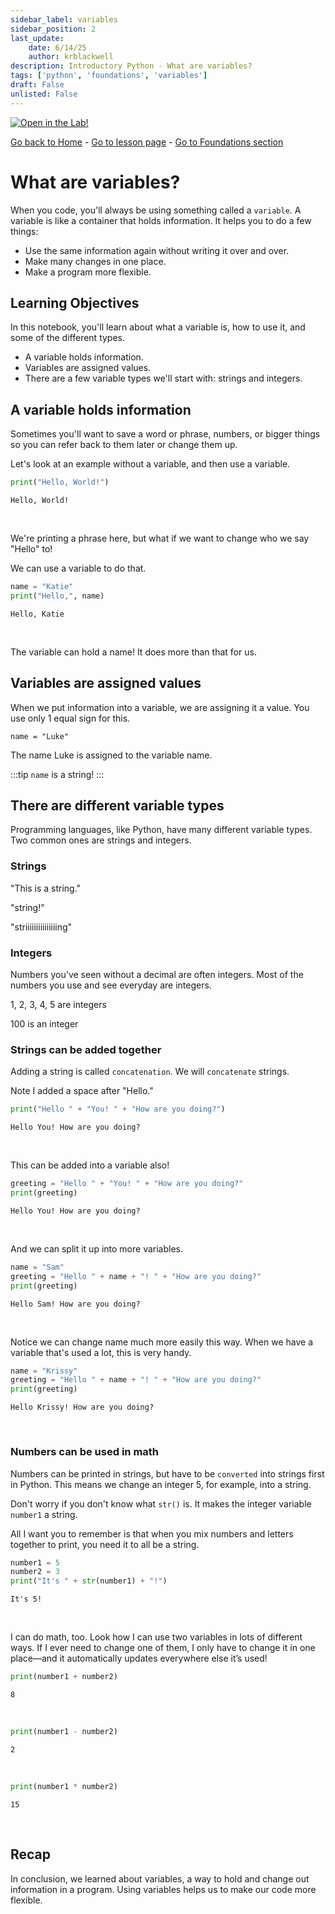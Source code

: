 ```yaml
---
sidebar_label: variables
sidebar_position: 2
last_update:
    date: 6/14/25
    author: krblackwell
description: Introductory Python - What are variables?
tags: ['python', 'foundations', 'variables']
draft: False
unlisted: False
---
```




<!-- markdownlint-disable MD033 MD041 -->
<a href="/lite/lab/index.html?path=python/01-foundations/02-variables.ipynb" target="_blank">
  <img src="https://jupyterlite.rtfd.io/en/latest/_static/badge.svg" alt="Open in the Lab!" />
</a>
<!-- markdownlint-enable MD033 MD041 -->


<!-- markdownlint-disable-next-line MD041 -->
[Go back to Home](/) - [Go to lesson page](/docs/python/foundations/variables) - [Go to Foundations section](/docs/python/foundations)

# What are variables?

When you code, you'll always be using something called a `variable`. A variable is like a container that holds information. It helps you to do a few things:

- Use the same information again without writing it over and over.
- Make many changes in one place.
- Make a program more flexible.

## Learning Objectives

In this notebook, you'll learn about what a variable is, how to use it, and some of the different types.

- A variable holds information.
- Variables are assigned values.
- There are a few variable types we'll start with: strings and integers.

## A variable holds information

Sometimes you'll want to save a word or phrase, numbers, or bigger things so you can refer back to them later or change them up.

Let's look at an example without a variable, and then use a variable.


```python
print("Hello, World!")
```

<!-- markdownlint-disable MD033 MD009 -->
<div class="output-cell">

    Hello, World!  


</div><br/>
<!-- markdownlint-enable MD033 MD009 -->

We're printing a phrase here, but what if we want to change who we say "Hello" to!

We can use a variable to do that.


```python
name = "Katie"
print("Hello,", name)
```

<!-- markdownlint-disable MD033 MD009 -->
<div class="output-cell">

    Hello, Katie  


</div><br/>
<!-- markdownlint-enable MD033 MD009 -->

The variable can hold a name! It does more than that for us.

## Variables are assigned values

When we put information into a variable, we are assigning it a value. You use only 1 equal sign for this.

`name = "Luke"`

The name Luke is assigned to the variable name.

:::tip
`name` is a string!
:::

## There are different variable types

Programming languages, like Python, have many different variable types. Two common ones are strings and integers.

### Strings

"This is a string."

"string!"

"striiiiiiiiiiiiiiing"

### Integers

Numbers you've seen without a decimal are often integers. Most of the numbers you use and see everyday are integers.

1, 2, 3, 4, 5 are integers

100 is an integer

### Strings can be added together

Adding a string is called `concatenation`. We will `concatenate` strings.

Note I added a space after "Hello."


```python
print("Hello " + "You! " + "How are you doing?")
```

<!-- markdownlint-disable MD033 MD009 -->
<div class="output-cell">

    Hello You! How are you doing?  


</div><br/>
<!-- markdownlint-enable MD033 MD009 -->

This can be added into a variable also!


```python
greeting = "Hello " + "You! " + "How are you doing?"
print(greeting)
```

<!-- markdownlint-disable MD033 MD009 -->
<div class="output-cell">

    Hello You! How are you doing?  


</div><br/>
<!-- markdownlint-enable MD033 MD009 -->

And we can split it up into more variables.


```python
name = "Sam"
greeting = "Hello " + name + "! " + "How are you doing?"
print(greeting)
```

<!-- markdownlint-disable MD033 MD009 -->
<div class="output-cell">

    Hello Sam! How are you doing?  


</div><br/>
<!-- markdownlint-enable MD033 MD009 -->

Notice we can change name much more easily this way. When we have a variable that's used a lot, this is very handy.


```python
name = "Krissy"
greeting = "Hello " + name + "! " + "How are you doing?"
print(greeting)
```

<!-- markdownlint-disable MD033 MD009 -->
<div class="output-cell">

    Hello Krissy! How are you doing?  


</div><br/>
<!-- markdownlint-enable MD033 MD009 -->

### Numbers can be used in math

Numbers can be printed in strings, but have to be `converted` into strings first in Python. This means we change an integer 5, for example, into a string.

Don't worry if you don't know what `str()` is. It makes the integer variable `number1` a string.

All I want you to remember is that when you mix numbers and letters together to print, you need it to all be a string.


```python
number1 = 5
number2 = 3
print("It's " + str(number1) + "!")
```

<!-- markdownlint-disable MD033 MD009 -->
<div class="output-cell">

    It's 5!  


</div><br/>
<!-- markdownlint-enable MD033 MD009 -->

I can do math, too. Look how I can use two variables in lots of different ways. If I ever need to change one of them, I only have to change it in one place—and it automatically updates everywhere else it’s used!


```python
print(number1 + number2)
```

<!-- markdownlint-disable MD033 MD009 -->
<div class="output-cell">

    8  


</div><br/>
<!-- markdownlint-enable MD033 MD009 -->


```python
print(number1 - number2)
```

<!-- markdownlint-disable MD033 MD009 -->
<div class="output-cell">

    2  


</div><br/>
<!-- markdownlint-enable MD033 MD009 -->


```python
print(number1 * number2)
```

<!-- markdownlint-disable MD033 MD009 -->
<div class="output-cell">

    15  


</div><br/>
<!-- markdownlint-enable MD033 MD009 -->

## Recap

In conclusion, we learned about variables, a way to hold and change out information in a program.
Using variables helps us to make our code more flexible.
